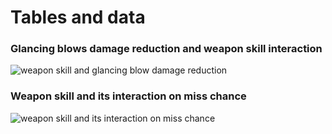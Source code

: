 # Tables and data

### Glancing blows damage reduction and weapon skill interaction
![weapon skill and glancing blow damage reduction](https://github.com/TimAndreJacobsen/wow-classic/blob/master/tables/weapon-skill-glancing-damage-kronos3.png)

### Weapon skill and its interaction on miss chance
![weapon skill and its interaction on miss chance](https://github.com/TimAndreJacobsen/wow-classic/blob/master/tables/weapon-skill-hit-table-kronos3.png)
